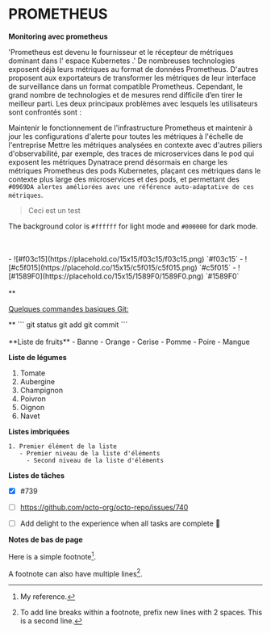 # PROMETHEUS
**Monitoring avec prometheus**

'Prometheus est devenu le fournisseur et le récepteur de métriques dominant dans l' espace Kubernetes .' De nombreuses technologies exposent déjà leurs métriques au format de données Prometheus. D'autres proposent aux exportateurs de transformer les métriques de leur interface de surveillance dans un format compatible Prometheus. Cependant, le grand nombre de technologies et de mesures rend difficile d’en tirer le meilleur parti. Les deux principaux problèmes avec lesquels les utilisateurs sont confrontés sont :

Maintenir le fonctionnement de l'infrastructure Prometheus et maintenir à jour les configurations d'alerte pour toutes les métriques à l'échelle de l'entreprise
Mettre les métriques analysées en contexte avec d'autres piliers d'observabilité, par exemple, des traces de microservices dans le pod qui exposent les métriques
Dynatrace prend désormais en charge les métriques Prometheus des pods Kubernetes, plaçant ces métriques dans le contexte plus large des microservices et des pods, et permettant des `#0969DA alertes améliorées avec une référence auto-adaptative de ces métriques`.
>Ceci est un test

The background color is `#ffffff` for light mode and `#000000` for dark mode.

<br/>
<br/>
- ![#f03c15](https://placehold.co/15x15/f03c15/f03c15.png) `#f03c15`
- ![#c5f015](https://placehold.co/15x15/c5f015/c5f015.png) `#c5f015`
- ![#1589F0](https://placehold.co/15x15/1589F0/1589F0.png) `#1589F0`

<br/>
<br/>
**<p style='text-decoration: underline'>Quelques commandes basiques Git:</p>** 
```
git status
git add
git commit
```
<br/>
<br/>
**Liste de fruits**
- Banne
- Orange
- Cerise
- Pomme
- Poire
- Mangue


**Liste de légumes**
1. Tomate
1. Aubergine
1. Champignon
1. Poivron
1. Oignon
1. Navet


**Listes imbriquées**
```
1. Premier élément de la liste
   - Premier niveau de la liste d'éléments
     - Second niveau de la liste d'éléments
```



**Listes de tâches**
- [x] #739
- [ ] https://github.com/octo-org/octo-repo/issues/740
- [ ] Add delight to the experience when all tasks are complete :tada:




**Notes de bas de page**

Here is a simple footnote[^1].

A footnote can also have multiple lines[^2].

[^1]: My reference.
[^2]: To add line breaks within a footnote, prefix new lines with 2 spaces.
  This is a second line.

  

